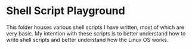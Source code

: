 # Shell Script Playground
This folder houses various shell scripts I have written, most of which are very basic. My intention with these scripts is to better understand how to write shell scripts and better understand how the Linux OS works.
